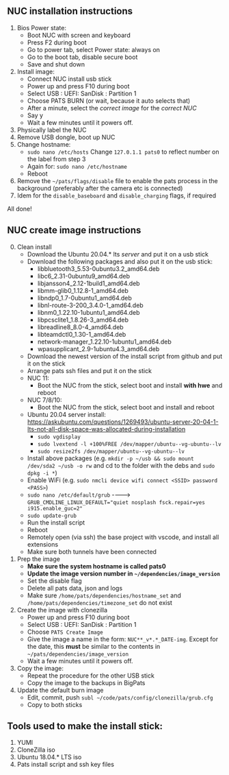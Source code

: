 ## NUC installation instructions
1. Bios Power state:
    - Boot NUC with screen and keyboard
    - Press F2 during boot
    - Go to power tab, select Power state: always on
    - Go to the boot tab, disable secure boot
    - Save and shut down
2. Install image:
    - Connect NUC install usb stick
    - Power up and press F10 during boot
    - Select USB : UEFI: SanDisk : Partition 1
    - Choose PATS BURN (or wait, because it auto selects that)
    - After a minute, select the *correct image* for the *correct NUC*
    - Say y
    - Wait a few minutes until it powers off.
3. Physically label the NUC
4. Remove USB dongle, boot up NUC
5. Change hostname:
    - `sudo nano /etc/hosts`     Change `127.0.1.1 pats0` to reflect number on the label from step 3
    - Again for: `sudo nano /etc/hostname`
    - Reboot
6. Remove the `~/pats/flags/disable` file to enable the pats process in the background (preferably after the camera etc is connected)
7. Idem for the `disable_baseboard` and `disable_charging` flags, if required

All done!

## NUC create image instructions
0. Clean install
    - Download the Ubuntu 20.04.* lts *server* and put it on a usb stick
    - Download the following packages and also put it on the usb stick: 
        - libbluetooth3_5.53-0ubuntu3.2_amd64.deb
        - libc6_2.31-0ubuntu9_amd64.deb
        - libjansson4_2.12-1build1_amd64.deb
        - libmm-glib0_1.12.8-1_amd64.deb
        - libndp0_1.7-0ubuntu1_amd64.deb
        - libnl-route-3-200_3.4.0-1_amd64.deb
        - libnm0_1.22.10-1ubuntu1_amd64.deb
        - libpcsclite1_1.8.26-3_amd64.deb
        - libreadline8_8.0-4_amd64.deb
        - libteamdctl0_1.30-1_amd64.deb
        - network-manager_1.22.10-1ubuntu1_amd64.deb
        - wpasupplicant_2.9-1ubuntu4.3_amd64.deb
    - Download the newest version of the install script from github and put it on the stick
    - Arrange pats ssh files and put it on the stick
    - NUC 11:
        - Boot the NUC from the stick, select boot and install **with  hwe** and reboot
    - NUC 7/8/10:
        - Boot the NUC from the stick, select boot and install and reboot
    - Ubuntu 20.04 server install: https://askubuntu.com/questions/1269493/ubuntu-server-20-04-1-lts-not-all-disk-space-was-allocated-during-installation
        - `sudo vgdisplay`
        - `sudo lvextend -l +100%FREE /dev/mapper/ubuntu--vg-ubuntu--lv`
        - `sudo resize2fs /dev/mapper/ubuntu--vg-ubuntu--lv`
    - Install above packages (e.g. `mkdir -p ~/usb && sudo mount /dev/sda2 ~/usb -o rw` and cd to the folder with the debs and `sudo dpkg -i *`)
    - Enable WiFi (e.g. `sudo nmcli device wifi connect <SSID> password <PASS>`)
    - `sudo nano /etc/default/grub`    ----> `GRUB_CMDLINE_LINUX_DEFAULT="quiet nosplash fsck.repair=yes i915.enable_guc=2"`
    - `sudo update-grub`
    - Run the install script
    - Reboot
    - Remotely open (via ssh) the base project with vscode, and install all extensions
    - Make sure both tunnels have been connected
2. Prep the image
    - **Make sure the system hostname is called pats0**
    - **Update the image version number in `~/dependencies/image_version`**
    - Set the disable flag
    - Delete all pats data, json and logs
    - Make sure `/home/pats/dependencies/hostname_set` and `/home/pats/dependencies/timezone_set` do not exist
3. Create the image with clonezilla
    - Power up and press F10 during boot
    - Select USB : UEFI: SanDisk : Partition 1
    - Choose `PATS Create Image`
    - Give the image a name in the form: `NUC**_v*.*_DATE-img`. Except for the date, this **must** be similar to the contents in `~/pats/dependencies/image_version`
    - Wait a few minutes until it powers off.
4. Copy the image:
    - Repeat the procedure for the other USB stick
    - Copy the image to the backups in BigPats
5. Update the default burn image
    - Edit, commit, push `subl ~/code/pats/config/clonezilla/grub.cfg `
    - Copy to both sticks

## Tools used to make the install stick:
1. YUMI
2. CloneZilla iso
3. Ubuntu 18.04.* LTS iso
4. Pats install script and ssh key files

